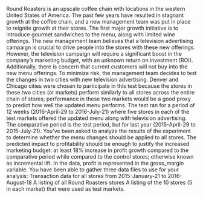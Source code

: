 Round Roasters is an upscale coffee chain with locations in the western United States of America. The past few years have resulted in stagnant growth at the coffee chain, and a new management team was put in place to reignite growth at their stores.
The first major growth initiative is to introduce gourmet sandwiches to the menu, along with limited wine offerings. The new management team believes that a television advertising campaign is crucial to drive people into the stores with these new offerings. 
However, the television campaign will require a significant boost in the company’s marketing budget, with an unknown return on investment (ROI). Additionally, there is concern that current customers will not buy into the new menu offerings.
To minimize risk, the management team decides to test the changes in two cities with new television advertising. Denver and Chicago cities were chosen to participate in this test because the stores in these two cities (or markets) perform similarly to all stores across the entire chain of stores; performance in these two markets would be a good proxy to predict how well the updated menu performs. 
The test ran for a period of 12 weeks (2016-April-29 to 2016-July-21) where five stores in each of the test markets offered the updated menu along with television advertising.
The comparative period is the test period, but for last year (2015-April-29 to 2015-July-21).
You’ve been asked to analyze the results of the experiment to determine whether the menu changes should be applied to all stores. The predicted impact to profitability should be enough to justify the increased marketing budget: at least 18% increase in profit growth compared to the comparative period while compared to the control stores; otherwise known as incremental lift. In the data, profit is represented in the gross_margin variable.
You have been able to gather three data files to use for your analysis:
Transaction data for all stores from 2015-January-21 to 2016-August-18
A listing of all Round Roasters stores
A listing of the 10 stores (5 in each market) that were used as test markets.
